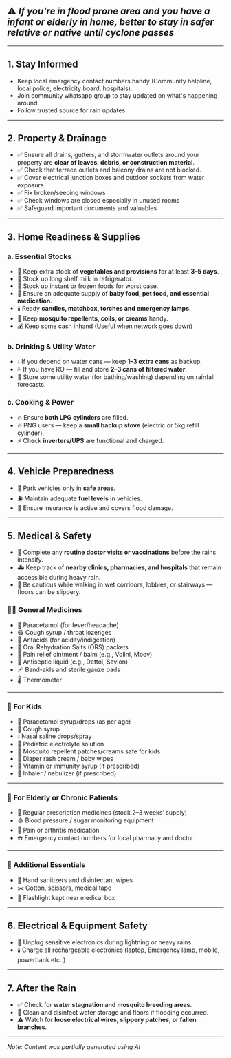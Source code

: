 ## ⚠️ *If you're in flood prone area and you have a infant or elderly in home, better to stay in safer relative or native until cyclone passes*

---

## 1. Stay Informed
- Keep local emergency contact numbers handy (Community helpline, local police, electricity board, hospitals).
- Join community whatsapp group to stay updated on what's happening around.
- Follow trusted source for rain updates

---

## 2. Property & Drainage
- ✅ Ensure all drains, gutters, and stormwater outlets around your property are **clear of leaves, debris, or construction material**.  
- ✅ Check that terrace outlets and balcony drains are not blocked.  
- ✅ Cover electrical junction boxes and outdoor sockets from water exposure.
- ✅ Fix broken/seeping windows
- ✅ Check windows are closed especially in unused rooms
- ✅ Safeguard important documents and valuables

---

## 3. Home Readiness & Supplies

### a. Essential Stocks
- 🥛 Keep extra stock of **vegetables and provisions** for at least **3–5 days**.
- 🥛 Stock up long shelf milk in refrigerator.  
- 🥛 Stock up instant or frozen foods for worst case.
- 💊 Ensure an adequate supply of **baby food, pet food, and essential medication**.  
- 🕯️ Ready **candles, matchbox, torches and emergency lamps**.
- 🦟 Keep **mosquito repellents, coils, or creams** handy.
- 💰 Keep some cash inhand (Useful when network goes down)

### b. Drinking & Utility Water
- 💧 If you depend on water cans — keep **1–3 extra cans** as backup.  
- 💦 If you have RO — fill and store **2–3 cans of filtered water**.  
- 🚿 Store some utility water (for bathing/washing) depending on rainfall forecasts.

### c. Cooking & Power
- 🔥 Ensure **both LPG cylinders** are filled.  
- 🔥 PNG users — keep a **small backup stove** (electric or 5kg refill cylinder).  
- ⚡ Check **inverters/UPS** are functional and charged.

---

## 4. Vehicle Preparedness
- 🚗 Park vehicles only in **safe areas**. 
- ⛽ Maintain adequate **fuel levels** in vehicles.
- 🚗 Ensure insurance is active and covers flood damage.

---

## 5. Medical & Safety
- 🏥 Complete any **routine doctor visits or vaccinations** before the rains intensify.  
- 🚑 Keep track of **nearby clinics, pharmacies, and hospitals** that remain accessible during heavy rain.  
- 👣 Be cautious while walking in wet corridors, lobbies, or stairways — floors can be slippery.

### 🧍‍♂️ **General Medicines**
- 🤒 Paracetamol (for fever/headache)  
- 😷 Cough syrup / throat lozenges  
- 🤢 Antacids (for acidity/indigestion)  
- 🧂 Oral Rehydration Salts (ORS) packets  
- 💪 Pain relief ointment / balm (e.g., Volini, Moov)  
- 🧴 Antiseptic liquid (e.g., Dettol, Savlon)  
- 🩹 Band-aids and sterile gauze pads  
- 🌡️ Thermometer

---

### 👶 **For Kids**
- 🍼 Paracetamol syrup/drops (as per age)  
- 🍯 Cough syrup 
- 💧 Nasal saline drops/spray  
- 🧃 Pediatric electrolyte solution  
- 🦟 Mosquito repellent patches/creams safe for kids  
- 👶 Diaper rash cream / baby wipes  
- 🍎 Vitamin or immunity syrup (if prescribed)  
- 💨 Inhaler / nebulizer (if prescribed)  

---

### 👵 **For Elderly or Chronic Patients**
- 💊 Regular prescription medicines (stock 2–3 weeks’ supply)  
- 🩸 Blood pressure / sugar monitoring equipment  
- 🦵 Pain or arthritis medication  
- ☎️ Emergency contact numbers for local pharmacy and doctor  

---

### 🧴 **Additional Essentials**
- 🧼 Hand sanitizers and disinfectant wipes  
- ✂️ Cotton, scissors, medical tape  
- 🔦 Flashlight kept near medical box  

---

## 6. Electrical & Equipment Safety
- 🔌 Unplug sensitive electronics during lightning or heavy rains.
- 🕯️ Charge all rechargeable electronics (laptop, Emergency lamp, mobile, powerbank etc..)
  
---

## 7. After the Rain
- ✅ Check for **water stagnation and mosquito breeding areas**.  
- 🧽 Clean and disinfect water storage and floors if flooding occurred.  
- ⚠️ Watch for **loose electrical wires, slippery patches, or fallen branches**.

---

*Note: Content was partially generated using AI*
